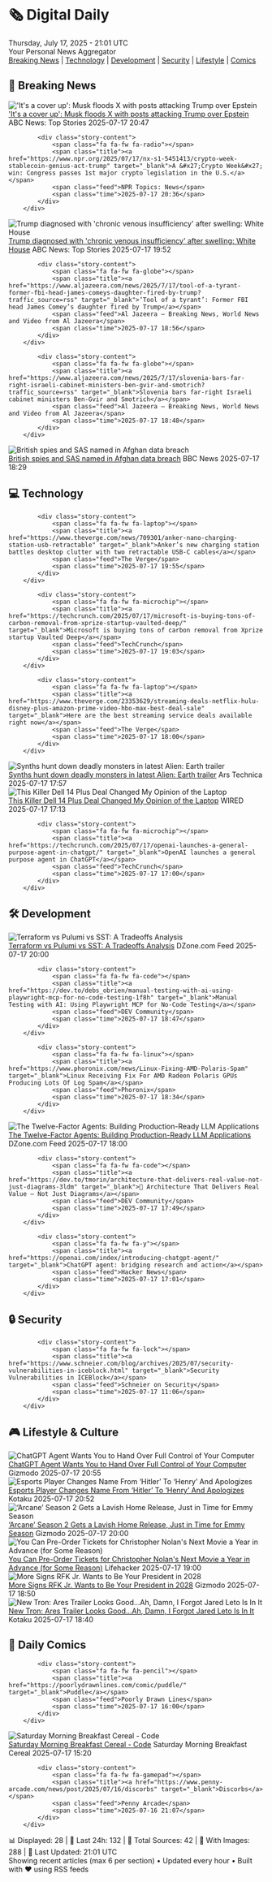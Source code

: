 <!-- Processing 54 RSS feeds at 2025-07-17 21:01:31 UTC -->
<!-- Processing: Saturday Morning Breakfast Cereal -->
<!-- Processing: Cyanide & Happiness -->
<!-- Processing: Questionable Content -->
<!-- Processing: BBC Breaking News -->
<!-- Processing: NPR News -->
<!-- Processing: CBC News -->
<!-- Error processing https://rss.cbc.ca/lineup/topstories.xml: The read operation timed out -->
<!-- Processing: Reuters World News -->
<!-- Processing: Associated Press Breaking -->
<!-- Processing: ABC News Breaking -->
<!-- Processing: Sky News World -->
<!-- Processing: TechCrunch -->
<!-- Processing: The Verge -->
<!-- Processing: Slashdot -->
<!-- Processing: Lobsters Python -->
<!-- Processing: StackOverflow Blog -->
<!-- Processing: Phoronix Linux News -->
<!-- Processing: OMG! Ubuntu -->
<!-- Processing: Ubuntu Blog -->
<!-- Processing: GitHub Blog -->
<!-- Processing: InfoQ -->
<!-- Processing: DZone -->
<!-- Processing: Martin Fowler -->
<!-- Processing: Coding Horror -->
<!-- Processing: Gizmodo -->
<!-- Processing: Kotaku -->
<!-- Processing: Krebs on Security -->
<!-- Generated 9 new posts out of 26 feeds processed -->
<div class="newspaper-header">
    <h1 class="newspaper-title">🗞️ Digital Daily</h1>
    <div class="newspaper-date">Thursday, July 17, 2025 - 21:01 UTC</div>
    <div class="newspaper-subtitle">Your Personal News Aggregator</div>
</div>

<div class="newspaper-nav">
    <a href="#breaking">Breaking News</a> |
    <a href="#tech">Technology</a> |
    <a href="#dev">Development</a> |
    <a href="#security">Security</a> |
    <a href="#lifestyle">Lifestyle</a> |
    <a href="#webcomics">Comics</a>
</div>

<div class="news-section breaking-news" id="breaking">
<h2 class="section-header">🚨 Breaking News</h2>
<div class="stories-container">
<div class="story">
            <img src="https://s.abcnews.com/images/US/elon-musk-gty-jef-250717_1752776773715_hpMain_4x3t_384.jpg" alt="&#x27;It&#x27;s a cover up&#x27;: Musk floods X with posts attacking Trump over Epstein" class="story-image" loading="lazy" onerror="this.style.display='none'">
            <div class="story-content">
                <span class="fa fa-fw fa-tv"></span>
                <span class="title"><a href="https://abcnews.go.com/US/cover-musk-floods-posts-attacking-trump-epstein/story?id=123836343" target="_blank">&#x27;It&#x27;s a cover up&#x27;: Musk floods X with posts attacking Trump over Epstein</a></span>
                <span class="feed">ABC News: Top Stories</span>
                <span class="time">2025-07-17 20:47</span>
            </div>
        </div>
<div class="story">
            
            <div class="story-content">
                <span class="fa fa-fw fa-radio"></span>
                <span class="title"><a href="https://www.npr.org/2025/07/17/nx-s1-5451413/crypto-week-stablecoin-genius-act-trump" target="_blank">A &#x27;Crypto Week&#x27; win: Congress passes 1st major crypto legislation in the U.S.</a></span>
                <span class="feed">NPR Topics: News</span>
                <span class="time">2025-07-17 20:36</span>
            </div>
        </div>
<div class="story">
            <img src="https://s.abcnews.com/images/Politics/donald-trump-02-ap-jef-250717_1752755095623_hpMain_4x3t_384.jpg" alt="Trump diagnosed with &#x27;chronic venous insufficiency&#x27; after swelling: White House" class="story-image" loading="lazy" onerror="this.style.display='none'">
            <div class="story-content">
                <span class="fa fa-fw fa-tv"></span>
                <span class="title"><a href="https://abcnews.go.com/Politics/trump-vascular-testing-leg-swelling-white-house/story?id=123839307" target="_blank">Trump diagnosed with &#x27;chronic venous insufficiency&#x27; after swelling: White House</a></span>
                <span class="feed">ABC News: Top Stories</span>
                <span class="time">2025-07-17 19:52</span>
            </div>
        </div>
<div class="story">
            
            <div class="story-content">
                <span class="fa fa-fw fa-globe"></span>
                <span class="title"><a href="https://www.aljazeera.com/news/2025/7/17/tool-of-a-tyrant-former-fbi-head-james-comeys-daughter-fired-by-trump?traffic_source=rss" target="_blank">‘Tool of a tyrant’: Former FBI head James Comey’s daughter fired by Trump</a></span>
                <span class="feed">Al Jazeera – Breaking News, World News and Video from Al Jazeera</span>
                <span class="time">2025-07-17 18:56</span>
            </div>
        </div>
<div class="story">
            
            <div class="story-content">
                <span class="fa fa-fw fa-globe"></span>
                <span class="title"><a href="https://www.aljazeera.com/news/2025/7/17/slovenia-bars-far-right-israeli-cabinet-ministers-ben-gvir-and-smotrich?traffic_source=rss" target="_blank">Slovenia bars far-right Israeli cabinet ministers Ben-Gvir and Smotrich</a></span>
                <span class="feed">Al Jazeera – Breaking News, World News and Video from Al Jazeera</span>
                <span class="time">2025-07-17 18:48</span>
            </div>
        </div>
<div class="story">
            <img src="https://ichef.bbci.co.uk/ace/standard/240/cpsprodpb/2270/live/52db1f70-6324-11f0-bd40-3b148bc1feb0.jpg" alt="British spies and SAS named in Afghan data breach" class="story-image" loading="lazy" onerror="this.style.display='none'">
            <div class="story-content">
                <span class="fa fa-fw fa-earth-americas"></span>
                <span class="title"><a href="https://www.bbc.com/news/articles/cj4ek9njknvo" target="_blank">British spies and SAS named in Afghan data breach</a></span>
                <span class="feed">BBC News</span>
                <span class="time">2025-07-17 18:29</span>
            </div>
        </div>
</div>
</div>
<div class="news-section tech-news" id="tech">
<h2 class="section-header">💻 Technology</h2>
<div class="stories-container">
<div class="story">
            
            <div class="story-content">
                <span class="fa fa-fw fa-laptop"></span>
                <span class="title"><a href="https://www.theverge.com/news/709301/anker-nano-charging-station-usb-retractable" target="_blank">Anker’s new charging station battles desktop clutter with two retractable USB-C cables</a></span>
                <span class="feed">The Verge</span>
                <span class="time">2025-07-17 19:55</span>
            </div>
        </div>
<div class="story">
            
            <div class="story-content">
                <span class="fa fa-fw fa-microchip"></span>
                <span class="title"><a href="https://techcrunch.com/2025/07/17/microsoft-is-buying-tons-of-carbon-removal-from-xprize-startup-vaulted-deep/" target="_blank">Microsoft is buying tons of carbon removal from Xprize startup Vaulted Deep</a></span>
                <span class="feed">TechCrunch</span>
                <span class="time">2025-07-17 19:03</span>
            </div>
        </div>
<div class="story">
            
            <div class="story-content">
                <span class="fa fa-fw fa-laptop"></span>
                <span class="title"><a href="https://www.theverge.com/23353629/streaming-deals-netflix-hulu-disney-plus-amazon-prime-video-hbo-max-best-deal-sale" target="_blank">Here are the best streaming service deals available right now</a></span>
                <span class="feed">The Verge</span>
                <span class="time">2025-07-17 18:00</span>
            </div>
        </div>
<div class="story">
            <img src="https://cdn.arstechnica.net/wp-content/uploads/2025/07/alien3-500x500.jpg" alt="Synths hunt down deadly monsters in latest Alien: Earth trailer" class="story-image" loading="lazy" onerror="this.style.display='none'">
            <div class="story-content">
                <span class="fa fa-fw fa-cog"></span>
                <span class="title"><a href="https://arstechnica.com/culture/2025/07/fx-hulu-drops-one-last-trailer-for-alien-earth/" target="_blank">Synths hunt down deadly monsters in latest Alien: Earth trailer</a></span>
                <span class="feed">Ars Technica</span>
                <span class="time">2025-07-17 17:57</span>
            </div>
        </div>
<div class="story">
            <img src="https://media.wired.com/photos/6843b9c166fee30ac25db143/master/pass/Review-%20Dell%2014%20Plus.png" alt="This Killer Dell 14 Plus Deal Changed My Opinion of the Laptop" class="story-image" loading="lazy" onerror="this.style.display='none'">
            <div class="story-content">
                <span class="fa fa-fw fa-bolt"></span>
                <span class="title"><a href="https://www.wired.com/story/dell-14-plus-deal-july-2025/" target="_blank">This Killer Dell 14 Plus Deal Changed My Opinion of the Laptop</a></span>
                <span class="feed">WIRED</span>
                <span class="time">2025-07-17 17:13</span>
            </div>
        </div>
<div class="story">
            
            <div class="story-content">
                <span class="fa fa-fw fa-microchip"></span>
                <span class="title"><a href="https://techcrunch.com/2025/07/17/openai-launches-a-general-purpose-agent-in-chatgpt/" target="_blank">OpenAI launches a general purpose agent in ChatGPT</a></span>
                <span class="feed">TechCrunch</span>
                <span class="time">2025-07-17 17:00</span>
            </div>
        </div>
</div>
</div>
<div class="news-section dev-news" id="dev">
<h2 class="section-header">🛠️ Development</h2>
<div class="stories-container">
<div class="story">
            <img src="https://dz2cdn1.dzone.com/thumbnail?fid=18516710&w=600" alt="Terraform vs Pulumi vs SST: A Tradeoffs Analysis" class="story-image" loading="lazy" onerror="this.style.display='none'">
            <div class="story-content">
                <span class="fa fa-fw fa-newspaper"></span>
                <span class="title"><a href="https://dzone.com/articles/iac-tool-comparison-terraform-pulumi-sst" target="_blank">Terraform vs Pulumi vs SST: A Tradeoffs Analysis</a></span>
                <span class="feed">DZone.com Feed</span>
                <span class="time">2025-07-17 20:00</span>
            </div>
        </div>
<div class="story">
            
            <div class="story-content">
                <span class="fa fa-fw fa-code"></span>
                <span class="title"><a href="https://dev.to/debs_obrien/manual-testing-with-ai-using-playwright-mcp-for-no-code-testing-1f8h" target="_blank">Manual Testing with AI: Using Playwright MCP for No-Code Testing</a></span>
                <span class="feed">DEV Community</span>
                <span class="time">2025-07-17 18:47</span>
            </div>
        </div>
<div class="story">
            
            <div class="story-content">
                <span class="fa fa-fw fa-linux"></span>
                <span class="title"><a href="https://www.phoronix.com/news/Linux-Fixing-AMD-Polaris-Spam" target="_blank">Linux Receiving Fix For AMD Radeon Polaris GPUs Producing Lots Of Log Spam</a></span>
                <span class="feed">Phoronix</span>
                <span class="time">2025-07-17 18:34</span>
            </div>
        </div>
<div class="story">
            <img src="https://dz2cdn1.dzone.com/thumbnail?fid=18516633&w=600" alt="The Twelve-Factor Agents: Building Production-Ready LLM Applications" class="story-image" loading="lazy" onerror="this.style.display='none'">
            <div class="story-content">
                <span class="fa fa-fw fa-newspaper"></span>
                <span class="title"><a href="https://dzone.com/articles/understanding-twelve-factor-agents" target="_blank">The Twelve-Factor Agents: Building Production-Ready LLM Applications</a></span>
                <span class="feed">DZone.com Feed</span>
                <span class="time">2025-07-17 18:00</span>
            </div>
        </div>
<div class="story">
            
            <div class="story-content">
                <span class="fa fa-fw fa-code"></span>
                <span class="title"><a href="https://dev.to/tmorin/architecture-that-delivers-real-value-not-just-diagrams-3ldm" target="_blank">📄 Architecture That Delivers Real Value — Not Just Diagrams</a></span>
                <span class="feed">DEV Community</span>
                <span class="time">2025-07-17 17:49</span>
            </div>
        </div>
<div class="story">
            
            <div class="story-content">
                <span class="fa fa-fw fa-y"></span>
                <span class="title"><a href="https://openai.com/index/introducing-chatgpt-agent/" target="_blank">ChatGPT agent: bridging research and action</a></span>
                <span class="feed">Hacker News</span>
                <span class="time">2025-07-17 17:01</span>
            </div>
        </div>
</div>
</div>
<div class="news-section security-news" id="security">
<h2 class="section-header">🔒 Security</h2>
<div class="stories-container">
<div class="story">
            
            <div class="story-content">
                <span class="fa fa-fw fa-lock"></span>
                <span class="title"><a href="https://www.schneier.com/blog/archives/2025/07/security-vulnerabilities-in-iceblock.html" target="_blank">Security Vulnerabilities in ICEBlock</a></span>
                <span class="feed">Schneier on Security</span>
                <span class="time">2025-07-17 11:06</span>
            </div>
        </div>
</div>
</div>
<div class="news-section lifestyle-news" id="lifestyle">
<h2 class="section-header">🎮 Lifestyle & Culture</h2>
<div class="stories-container">
<div class="story">
            <img src="https://gizmodo.com/app/uploads/2024/12/GettyImages-2185275106.jpg" alt="ChatGPT Agent Wants You to Hand Over Full Control of Your Computer" class="story-image" loading="lazy" onerror="this.style.display='none'">
            <div class="story-content">
                <span class="fa fa-fw fa-computer"></span>
                <span class="title"><a href="https://gizmodo.com/chatgpt-agent-wants-you-to-hand-over-full-control-of-your-computer-2000630925" target="_blank">ChatGPT Agent Wants You to Hand Over Full Control of Your Computer</a></span>
                <span class="feed">Gizmodo</span>
                <span class="time">2025-07-17 20:55</span>
            </div>
        </div>
<div class="story">
            <img src="https://i.kinja-img.com/image/upload/c_fit,q_80,w_636/974c727be964228690180678e655dc96.png" alt="Esports Player Changes Name From ‘Hitler’ To ‘Henry’ And Apologizes" class="story-image" loading="lazy" onerror="this.style.display='none'">
            <div class="story-content">
                <span class="fa fa-fw fa-gamepad"></span>
                <span class="title"><a href="https://kotaku.com/pubg-moble-player-hitler-henry-apology-name-change-1851786533" target="_blank">Esports Player Changes Name From ‘Hitler’ To ‘Henry’ And Apologizes</a></span>
                <span class="feed">Kotaku</span>
                <span class="time">2025-07-17 20:52</span>
            </div>
        </div>
<div class="story">
            <img src="https://gizmodo.com/app/uploads/2025/07/Arcane-Riot-Games-League-of-Legends.jpg" alt="‘Arcane’ Season 2 Gets a Lavish Home Release, Just in Time for Emmy Season" class="story-image" loading="lazy" onerror="this.style.display='none'">
            <div class="story-content">
                <span class="fa fa-fw fa-computer"></span>
                <span class="title"><a href="https://gizmodo.com/arcane-season-2-gets-a-lavish-home-release-just-in-time-for-emmy-season-2000630806" target="_blank">‘Arcane’ Season 2 Gets a Lavish Home Release, Just in Time for Emmy Season</a></span>
                <span class="feed">Gizmodo</span>
                <span class="time">2025-07-17 20:00</span>
            </div>
        </div>
<div class="story">
            <img src="https://lifehacker.com/imagery/articles/01K0CNX0HGVWY8VS4GMX19E9AV/hero-image.jpg" alt="You Can Pre-Order Tickets for Christopher Nolan&#x27;s Next Movie a Year in Advance (for Some Reason)" class="story-image" loading="lazy" onerror="this.style.display='none'">
            <div class="story-content">
                <span class="fa fa-fw fa-life-ring"></span>
                <span class="title"><a href="https://lifehacker.com/entertainment/christopher-nolan-the-odyssey-imax-ticket-preorders?utm_medium=RSS" target="_blank">You Can Pre-Order Tickets for Christopher Nolan&#x27;s Next Movie a Year in Advance (for Some Reason)</a></span>
                <span class="feed">Lifehacker</span>
                <span class="time">2025-07-17 19:00</span>
            </div>
        </div>
<div class="story">
            <img src="https://gizmodo.com/app/uploads/2025/06/RFK.jpg" alt="More Signs RFK Jr. Wants to Be Your President in 2028" class="story-image" loading="lazy" onerror="this.style.display='none'">
            <div class="story-content">
                <span class="fa fa-fw fa-computer"></span>
                <span class="title"><a href="https://gizmodo.com/more-signs-rfk-jr-wants-to-be-your-president-in-2028-2000630731" target="_blank">More Signs RFK Jr. Wants to Be Your President in 2028</a></span>
                <span class="feed">Gizmodo</span>
                <span class="time">2025-07-17 18:50</span>
            </div>
        </div>
<div class="story">
            <img src="https://i.kinja-img.com/image/upload/c_fit,q_80,w_636/b45a1eb0561926d56d91e428b7a52095.jpg" alt="New Tron: Ares Trailer Looks Good...Ah, Damn, I Forgot Jared Leto Is In It" class="story-image" loading="lazy" onerror="this.style.display='none'">
            <div class="story-content">
                <span class="fa fa-fw fa-gamepad"></span>
                <span class="title"><a href="https://kotaku.com/tron-3-ares-jared-leto-trailer-official-nin-new-song-1851786513" target="_blank">New Tron: Ares Trailer Looks Good...Ah, Damn, I Forgot Jared Leto Is In It</a></span>
                <span class="feed">Kotaku</span>
                <span class="time">2025-07-17 18:40</span>
            </div>
        </div>
</div>
</div>
<div class="news-section webcomics-section" id="webcomics">
<h2 class="section-header">🎨 Daily Comics</h2>
<div class="stories-container">
<div class="story">
            
            <div class="story-content">
                <span class="fa fa-fw fa-pencil"></span>
                <span class="title"><a href="https://poorlydrawnlines.com/comic/puddle/" target="_blank">Puddle</a></span>
                <span class="feed">Poorly Drawn Lines</span>
                <span class="time">2025-07-17 16:00</span>
            </div>
        </div>
<div class="story">
            <img src="https://www.smbc-comics.com/comics/1752557080-20250718.png" alt="Saturday Morning Breakfast Cereal - Code" class="story-image" loading="lazy" onerror="this.style.display='none'">
            <div class="story-content">
                <span class="fa fa-fw fa-smile"></span>
                <span class="title"><a href="https://www.smbc-comics.com/comic/code" target="_blank">Saturday Morning Breakfast Cereal - Code</a></span>
                <span class="feed">Saturday Morning Breakfast Cereal</span>
                <span class="time">2025-07-17 15:20</span>
            </div>
        </div>
<div class="story">
            
            <div class="story-content">
                <span class="fa fa-fw fa-gamepad"></span>
                <span class="title"><a href="https://www.penny-arcade.com/news/post/2025/07/16/discorbs" target="_blank">Discorbs</a></span>
                <span class="feed">Penny Arcade</span>
                <span class="time">2025-07-16 21:07</span>
            </div>
        </div>
</div>
</div>

<div class="newspaper-footer">
    <div class="stats">
        📊 Displayed: 28 | 📅 Last 24h: 132 | 📡 Total Sources: 42 | 📸 With Images: 288 |
        🔄 Last Updated: 21:01 UTC
    </div>
    <div class="footer-note">
        Showing recent articles (max 6 per section) • Updated every hour • Built with ❤️ using RSS feeds
    </div>
</div>
